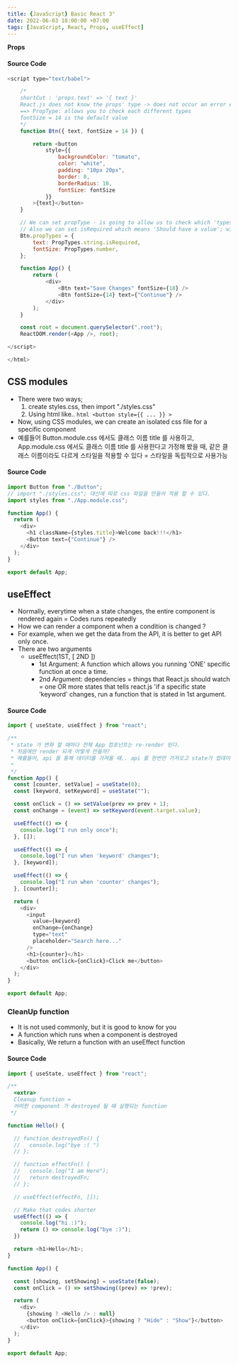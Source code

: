 ```yaml
---
title: {JavaScript} Basic React 3"
date: 2022-06-03 18:00:00 +07:00
tags: [JavaScript, React, Props, useEffect]
---
```


**Props**

#### Source Code

```javascript
<script type="text/babel">

    /*
    shortCut : 'props.text' => '{ text }'
    React.js does not know the props' type -> does not occur an error even if you pass the wrong data type
    ==> PropType: allows you to check each different types
    fontSize = 14 is the default value
    */
    function Btn({ text, fontSize = 14 }) {

        return <button
            style={{
                backgroundColor: "tomato",
                color: "white",
                padding: "10px 20px",
                border: 0,
                borderRadius: 10,
                fontSize: fontSize
            }}
        >{text}</button>
    }

    // We can set propType - is going to allow us to check which 'types' of data should be received as props
    // Also we can set isRequired which means 'Should have a value'; without a value will show an warning message
    Btn.propTypes = {
        text: PropTypes.string.isRequired,
        fontSize: PropTypes.number,
    };

    function App() {
        return (
            <div>
                <Btn text="Save Changes" fontSize={18} />
                <Btn fontSize={14} text={"Continue"} />
            </div>
        );
    }

    const root = document.querySelector(".root");
    ReactDOM.render(<App />, root);

</script>

</html>
```

## CSS modules

- There were two ways;
    1. create styles.css, then import "./styles.css"
    2. Using html like..  ```html <button style={{ ... }} > ```
- Now, using CSS modules, we can create an isolated css file for a specific component
- 예를들어 Button.module.css 에서도 클래스 이름 title 를 사용하고, App.module.css 에서도 클래스 이름 title 를 사용한다고 가정해 봤을 때, 같은 클래스 이름이라도 다르게 스타일을 적용할 수 있다 = 스타일을 독립적으로 사용가능

#### Source Code
```javascript
import Button from "./Button";
// import "./styles.css"; 대신에 따로 css 파일을 만들어 적용 할 수 있다.
import styles from "./App.module.css";

function App() {
  return (
    <div>
      <h1 className={styles.title}>Welcome back!!!</h1>
      <Button text={"Continue"} />
    </div>
  );
}

export default App;

```

## useEffect

- Normally, everytime when a state changes, the entire component is rendered again = Codes runs repeatedly
- How we can render a component when a condition is changed ?
- For example, when we get the data from the API, it is better to get API only once.
- There are two arguments
    - useEffect(1ST, [ 2ND ])
        - 1st Argument: A function which allows you running 'ONE' specific function at once a time.
        - 2nd Argument: dependencies = things that React.js should watch = one OR more states that tells react.js 'if a specific state 'keyword' changes, run a function that is stated in 1st argument.

#### Source Code
```javascript
import { useState, useEffect } from "react";

/**
 * state 가 변화 할 때마다 전체 App 컴포넌트는 re-render 된다.
 * 처음에만 render 되게 어떻게 만들까?
 * 예를들어, api 를 통해 데이터를 가져올 때.. api 를 한번만 가져오고 state가 업데이트 될 때, re-render 되는 걸 원치 않을 것.
 * 
 */
function App() {
  const [counter, setValue] = useState(0);
  const [keyword, setKeyword] = useState("");

  const onClick = () => setValue(prev => prev + 1);
  const onChange = (event) => setKeyword(event.target.value);

  useEffect(() => {
    console.log("I run only once");
  }, []);

  useEffect(() => {
    console.log("I run when 'keyword' changes");
  }, [keyword]);

  useEffect(() => {
    console.log("I run when 'counter' changes");
  }, [counter]);

  return (
    <div>
      <input
        value={keyword}
        onChange={onChange}
        type="text"
        placeholder="Search here..."
      />
      <h1>{counter}</h1>
      <button onClick={onClick}>Click me</button>
    </div>
  );
}

export default App;

```


### CleanUp function
  - It is not used commonly, but it is good to know for you
  - A function which runs when a component is destroyed
  - Basically, We return a function with an useEffect function 

#### Source Code

```javascript
import { useState, useEffect } from "react";

/**
  <extra> 
  Cleanup function =
  어떠한 component 가 destroyed 될 때 실행되는 function
 */

function Hello() {

  // function destroyedFn() {
  //   console.log("bye :( ")
  // };

  // function effectFn() {
  //   console.log("I am Here");
  //   return destroyedFn;
  // };

  // useEffect(effectFn, []);

  // Make that codes shorter
  useEffect(() => {
    console.log("hi :)");
    return () => console.log("bye :)");
  })

  return <h1>Hello</h1>;
}

function App() {

  const [showing, setShowing] = useState(false);
  const onClick = () => setShowing((prev) => !prev);

  return (
    <div>
      {showing ? <Hello /> : null}
      <button onClick={onClick}>{showing ? "Hide" : "Show"}</button>
    </div>
  );
}

export default App;

```